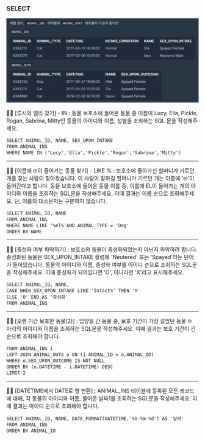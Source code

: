 ### SELECT

![table_ins_outs](../img/table_ins_outs.png)

✍🏻 [루시와 엘라 찾기] -  IN
: 동물 보호소에 들어온 동물 중 이름이 Lucy, Ella, Pickle, Rogan, Sabrina, Mitty인 동물의 아이디와 이름, 성별을 조회하는 SQL 문을 작성해주세요.

```
SELECT ANIMAL_ID, NAME, SEX_UPON_INTAKE
FROM ANIMAL_INS
WHERE NAME IN ('Lucy','Ella','Pickle','Rogan','Sabrina','Mitty')
```
<hr/>
✍🏻 [이름에 el이 들어가는 동물 찾기] - LIKE %
: 보호소에 돌아가신 할머니가 기르던 개를 찾는 사람이 찾아왔습니다. 이 사람이 말하길 할머니가 기르던 개는 이름에 'el'이 들어간다고 합니다. 동물 보호소에 들어온 동물 이름 중, 이름에 EL이 들어가는 개의 아이디와 이름을 조회하는 SQL문을 작성해주세요. 이때 결과는 이름 순으로 조회해주세요. 단, 이름의 대소문자는 구분하지 않습니다.

```
SELECT ANIMAL_ID, NAME
FROM ANIMAL_INS
WHERE NAME LIKE '%el%'AND ANIMAL_TYPE = 'Dog'
ORDER BY NAME
```
<hr/>
✍🏻 [중성화 여부 파악하기]
: 보호소의 동물이 중성화되었는지 아닌지 파악하려 합니다. 중성화된 동물은 SEX_UPON_INTAKE 컬럼에 'Neutered' 또는 'Spayed'라는 단어가 들어있습니다. 동물의 아이디와 이름, 중성화 여부를 아이디 순으로 조회하는 SQL문을 작성해주세요. 이때 중성화가 되어있다면 'O', 아니라면 'X'라고 표시해주세요.

```
SELECT ANIMAL_ID, NAME, 
CASE WHEN SEX_UPON_INTAKE LIKE 'Intact%' THEN 'X'
ELSE 'O' END AS '중성화'
FROM ANIMAL_INS
```
<hr/>
✍🏻 [오랜 기간 보호한 동물(2)]
:  입양을 간 동물 중, 보호 기간이 가장 길었던 동물 두 마리의 아이디와 이름을 조회하는 SQL문을 작성해주세요. 이때 결과는 보호 기간이 긴 순으로 조회해야 합니다.

```
FROM ANIMAL_INS i
LEFT JOIN ANIMAL_OUTS o ON (i.ANIMAL_ID = o.ANIMAL_ID)
WHERE o.SEX_UPON_OUTCOME IS NOT NULL
ORDER BY (o.DATETIME - i.DATETIME) DESC
LIMIT 2
```
<hr/>
✍🏻 [DATETIME에서 DATE로 형 변환]
: ANIMAL_INS 테이블에 등록된 모든 레코드에 대해, 각 동물의 아이디와 이름, 들어온 날짜1를 조회하는 SQL문을 작성해주세요. 이때 결과는 아이디 순으로 조회해야 합니다.

```
SELECT ANIMAL_ID, NAME, DATE_FORMAT(DATETIME,'%Y-%m-%d') AS '날짜'
FROM ANIMAL_INS
ORDER BY ANIMAL_ID 
```
